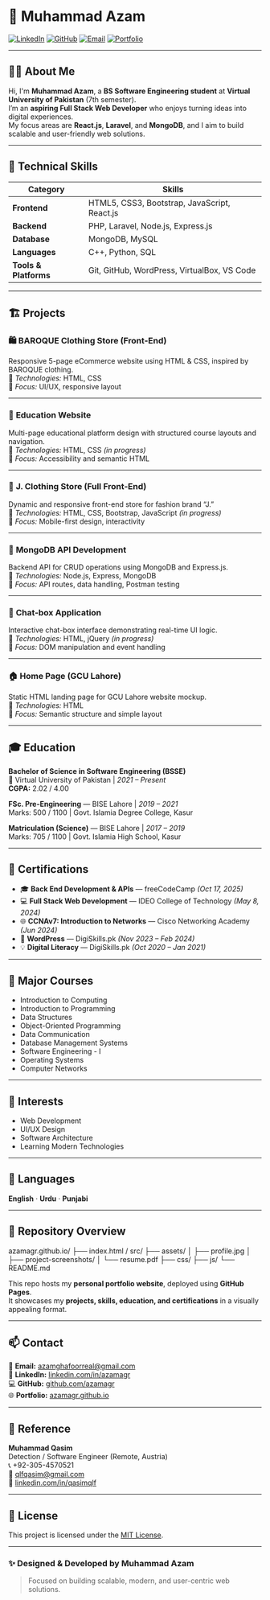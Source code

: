 # 👋 Muhammad Azam

[![LinkedIn](https://img.shields.io/badge/LinkedIn-azamagr-0e76a8?style=flat&logo=linkedin)](https://linkedin.com/in/azamagr)
[![GitHub](https://img.shields.io/badge/GitHub-azamagr-181717?style=flat&logo=github)](https://github.com/azamagr)
[![Email](https://img.shields.io/badge/Email-azamghafoorreal@gmail.com-D14836?style=flat&logo=gmail)](mailto:azamghafoorreal@gmail.com)
[![Portfolio](https://img.shields.io/badge/Portfolio-azamagr.github.io-0A66C2?style=flat&logo=github)](https://azamagr.github.io)

---

## 👨‍💻 About Me
Hi, I'm **Muhammad Azam**, a **BS Software Engineering student** at **Virtual University of Pakistan** (7th semester).  
I’m an **aspiring Full Stack Web Developer** who enjoys turning ideas into digital experiences.  
My focus areas are **React.js**, **Laravel**, and **MongoDB**, and I aim to build scalable and user-friendly web solutions.

---

## 🧠 Technical Skills

| Category | Skills |
|-----------|--------|
| **Frontend** | HTML5, CSS3, Bootstrap, JavaScript, React.js |
| **Backend** | PHP, Laravel, Node.js, Express.js |
| **Database** | MongoDB, MySQL |
| **Languages** | C++, Python, SQL |
| **Tools & Platforms** | Git, GitHub, WordPress, VirtualBox, VS Code |

---

## 🏗️ Projects

### 🛍️ **BAROQUE Clothing Store (Front-End)**
Responsive 5-page eCommerce website using HTML & CSS, inspired by BAROQUE clothing.  
🔹 *Technologies:* HTML, CSS  
🔹 *Focus:* UI/UX, responsive layout  

---

### 🏫 **Education Website**
Multi-page educational platform design with structured course layouts and navigation.  
🔹 *Technologies:* HTML, CSS *(in progress)*  
🔹 *Focus:* Accessibility and semantic HTML  

---

### 🧢 **J. Clothing Store (Full Front-End)**
Dynamic and responsive front-end store for fashion brand “J.”  
🔹 *Technologies:* HTML, CSS, Bootstrap, JavaScript *(in progress)*  
🔹 *Focus:* Mobile-first design, interactivity  

---

### 🧩 **MongoDB API Development**
Backend API for CRUD operations using MongoDB and Express.js.  
🔹 *Technologies:* Node.js, Express, MongoDB  
🔹 *Focus:* API routes, data handling, Postman testing  

---

### 💬 **Chat-box Application**
Interactive chat-box interface demonstrating real-time UI logic.  
🔹 *Technologies:* HTML, jQuery *(in progress)*  
🔹 *Focus:* DOM manipulation and event handling  

---

### 🏠 **Home Page (GCU Lahore)**
Static HTML landing page for GCU Lahore website mockup.  
🔹 *Technologies:* HTML  
🔹 *Focus:* Semantic structure and simple layout  

---

## 🎓 Education

**Bachelor of Science in Software Engineering (BSSE)**  
📍 Virtual University of Pakistan | *2021 – Present*  
**CGPA:** 2.02 / 4.00  

**FSc. Pre-Engineering** — BISE Lahore | *2019 – 2021*  
Marks: 500 / 1100 | Govt. Islamia Degree College, Kasur  

**Matriculation (Science)** — BISE Lahore | *2017 – 2019*  
Marks: 705 / 1100 | Govt. Islamia High School, Kasur  

---

## 🧾 Certifications

- 🎓 **Back End Development & APIs** — freeCodeCamp *(Oct 17, 2025)*  
- 💻 **Full Stack Web Development** — IDEO College of Technology *(May 8, 2024)*  
- 🌐 **CCNAv7: Introduction to Networks** — Cisco Networking Academy *(Jun 2024)*  
- 🧱 **WordPress** — DigiSkills.pk *(Nov 2023 – Feb 2024)*  
- 💡 **Digital Literacy** — DigiSkills.pk *(Oct 2020 – Jan 2021)*  

---

## 📘 Major Courses

- Introduction to Computing  
- Introduction to Programming  
- Data Structures  
- Object-Oriented Programming  
- Data Communication  
- Database Management Systems  
- Software Engineering - I  
- Operating Systems  
- Computer Networks  

---

## 🎯 Interests

- Web Development  
- UI/UX Design  
- Software Architecture  
- Learning Modern Technologies  

---

## 🧩 Languages
**English** · **Urdu** · **Punjabi**

---

## 🧠 Repository Overview

azamagr.github.io/
├── index.html / src/
├── assets/
│ ├── profile.jpg
│ ├── project-screenshots/
│ └── resume.pdf
├── css/
├── js/
└── README.md


This repo hosts my **personal portfolio website**, deployed using **GitHub Pages**.  
It showcases my **projects, skills, education, and certifications** in a visually appealing format.

---

## 📫 Contact

📧 **Email:** [azamghafoorreal@gmail.com](mailto:azamghafoorreal@gmail.com)  
🔗 **LinkedIn:** [linkedin.com/in/azamagr](https://linkedin.com/in/azamagr)  
💻 **GitHub:** [github.com/azamagr](https://github.com/azamagr)  
🌐 **Portfolio:** [azamagr.github.io](https://azamagr.github.io)

---

## 🧭 Reference

**Muhammad Qasim**  
Detection / Software Engineer (Remote, Austria)  
📞 +92-305-4570521  
📧 qlfqasim@gmail.com  
🔗 [linkedin.com/in/qasimqlf](https://linkedin.com/in/qasimqlf)

---

## 📝 License
This project is licensed under the [MIT License](./LICENSE).

---

### ✨ Designed & Developed by Muhammad Azam  
> Focused on building scalable, modern, and user-centric web solutions.
